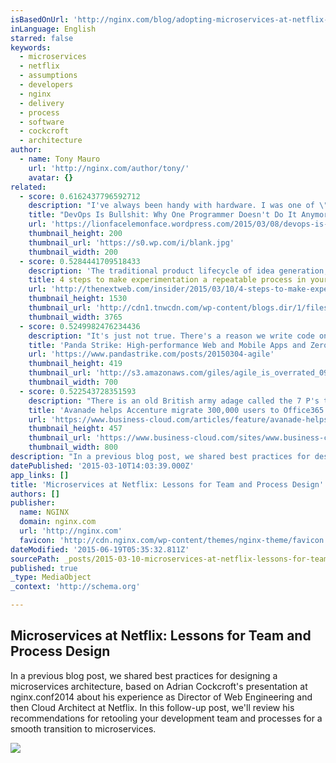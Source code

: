 ```yaml
---
isBasedOnUrl: 'http://nginx.com/blog/adopting-microservices-at-netflix-lessons-for-team-and-process-design/'
inLanguage: English
starred: false
keywords:
  - microservices
  - netflix
  - assumptions
  - developers
  - nginx
  - delivery
  - process
  - software
  - cockcroft
  - architecture
author:
  - name: Tony Mauro
    url: 'http://nginx.com/author/tony/'
    avatar: {}
related:
  - score: 0.6162437796592712
    description: "I've always been handy with hardware. I was one of \"those kids\" you hear about that keeps taking things apart just to see how they work - and driving their parents nuts in the process. When I was a teenager, I toyed with programming but didn't get serious with it until I decided I wanted to get into graphic design."
    title: "DevOps Is Bullshit: Why One Programmer Doesn't Do It Anymore"
    url: 'https://lionfacelemonface.wordpress.com/2015/03/08/devops-is-bullshit-why-one-programmer-doesnt-do-it-anymore/'
    thumbnail_height: 200
    thumbnail_url: 'https://s0.wp.com/i/blank.jpg'
    thumbnail_width: 200
  - score: 0.5284441709518433
    description: 'The traditional product lifecycle of idea generation, extensive product development and market research, and a marketing budget-heavy launch has become an artefact of the past. Product teams from garage startups to Fortune 500s are increasingly adopting a product development practice that puts experimentation and user insights at the forefront.'
    title: 4 steps to make experimentation a repeatable process in your business
    url: 'http://thenextweb.com/insider/2015/03/10/4-steps-to-make-experimentation-a-repeatable-process-in-your-business/'
    thumbnail_height: 1530
    thumbnail_url: 'http://cdn1.tnwcdn.com/wp-content/blogs.dir/1/files/2015/03/innovation.jpg'
    thumbnail_width: 3765
  - score: 0.5249982476234436
    description: "It's just not true. There's a reason we write code onto screens, rather than transmitting it as oral history like an epic poem from before the invention of the written word."
    title: 'Panda Strike: High-performance Web and Mobile Apps and Zero-hassle Dev Ops'
    url: 'https://www.pandastrike.com/posts/20150304-agile'
    thumbnail_height: 419
    thumbnail_url: 'http://s3.amazonaws.com/giles/agile_is_overrated_092414/diff.jpg'
    thumbnail_width: 700
  - score: 0.522543728351593
    description: "There is an old British army adage called the 7 P's that states \"Proper Planning and Preparation Prevents Piss Poor Performance\". This was briefly discussed at the conclusion of an interview about the migration that Accenture undertook to move its users to Office365 with Bill Hub, Managing Director of Workplace Technology and Collaboration at Accenture and Mark Corley, CTO at Avanade."
    title: 'Avanade helps Accenture migrate 300,000 users to Office365'
    url: 'https://www.business-cloud.com/articles/feature/avanade-helps-accenture-migrate-300000-users-office365'
    thumbnail_height: 457
    thumbnail_url: 'https://www.business-cloud.com/sites/www.business-cloud.com/files/styles/original_-_local_copy/entityshare/10552%3Fitok%3DdPW8i1ll'
    thumbnail_width: 800
description: "In a previous blog post, we shared best practices for designing a microservices architecture, based on Adrian Cockcroft's presentation at nginx.conf2014 about his experience as Director of Web Engineering and then Cloud Architect at Netflix. In this follow-up post, we'll review his recommendations for retooling your development team and processes for a smooth transition to microservices."
datePublished: '2015-03-10T14:03:39.000Z'
app_links: []
title: 'Microservices at Netflix: Lessons for Team and Process Design'
authors: []
publisher:
  name: NGINX
  domain: nginx.com
  url: 'http://nginx.com'
  favicon: 'http://cdn.nginx.com/wp-content/themes/nginx-theme/favicon.ico'
dateModified: '2015-06-19T05:35:32.811Z'
sourcePath: _posts/2015-03-10-microservices-at-netflix-lessons-for-team-and-process-desig.md
published: true
_type: MediaObject
_context: 'http://schema.org'

---
```

<article style=""><h1>Microservices at Netflix: Lessons for Team and Process Design</h1><p>In a previous blog post, we shared best practices for designing a microservices architecture, based on Adrian Cockcroft's presentation at nginx.conf2014 about his experience as Director of Web Engineering and then Cloud Architect at Netflix. In this follow-up post, we'll review his recommendations for retooling your development team and processes for a smooth transition to microservices.</p><img src="http://cdn.nginx.com/wp-content/uploads/2015/01/Screenshot-2015-01-27-20.24.221.png" /></article>